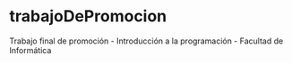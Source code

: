 # trabajoDePromocion
Trabajo final de promoción - Introducción a la programación - Facultad de Informática
